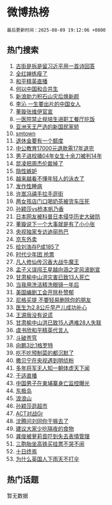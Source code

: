 # 微博热榜

`最后更新时间：2025-08-09 19:12:06 +0800`

## 热门搜索

1. [古街是拆是留习近平用一首诗回答](https://m.weibo.cn/search?containerid=100103type%3D1%26t%3D10%26q%3D%23%E5%8F%A4%E8%A1%97%E6%98%AF%E6%8B%86%E6%98%AF%E7%95%99%E4%B9%A0%E8%BF%91%E5%B9%B3%E7%94%A8%E4%B8%80%E9%A6%96%E8%AF%97%E5%9B%9E%E7%AD%94%23&stream_entry_id=51&isnewpage=1&extparam=seat%3D1%26q%3D%2523%25E5%258F%25A4%25E8%25A1%2597%25E6%2598%25AF%25E6%258B%2586%25E6%2598%25AF%25E7%2595%2599%25E4%25B9%25A0%25E8%25BF%2591%25E5%25B9%25B3%25E7%2594%25A8%25E4%25B8%2580%25E9%25A6%2596%25E8%25AF%2597%25E5%259B%259E%25E7%25AD%2594%2523%26c_type%3D51%26pos%3D0%26cate%3D10103%26dgr%3D0%26stream_entry_id%3D51%26filter_type%3Drealtimehot%26display_time%3D1754737924%26pre_seqid%3D1754737924553053971262)
1. [全红婵练瘦了](https://m.weibo.cn/search?containerid=100103type%3D1%26t%3D10%26q%3D%E5%85%A8%E7%BA%A2%E5%A9%B5%E7%BB%83%E7%98%A6%E4%BA%86&stream_entry_id=31&isnewpage=1&extparam=seat%3D1%26q%3D%25E5%2585%25A8%25E7%25BA%25A2%25E5%25A9%25B5%25E7%25BB%2583%25E7%2598%25A6%25E4%25BA%2586%26dgr%3D0%26pos%3D0%26realpos%3D1%26flag%3D2%26filter_type%3Drealtimehot%26c_type%3D31%26lcate%3D5001%26cate%3D5001%26band_rank%3D1%26stream_entry_id%3D31%26display_time%3D1754737924%26pre_seqid%3D1754737924553053971262)
1. [和平精英直播](https://m.weibo.cn/search?containerid=100103type%3D1%26t%3D10%26q%3D%E5%92%8C%E5%B9%B3%E7%B2%BE%E8%8B%B1%E7%9B%B4%E6%92%AD&stream_entry_id=31&isnewpage=1&extparam=seat%3D1%26q%3D%25E5%2592%258C%25E5%25B9%25B3%25E7%25B2%25BE%25E8%258B%25B1%25E7%259B%25B4%25E6%2592%25AD%26dgr%3D0%26pos%3D1%26realpos%3D2%26flag%3D1%26filter_type%3Drealtimehot%26c_type%3D31%26lcate%3D5001%26cate%3D5001%26band_rank%3D2%26stream_entry_id%3D31%26display_time%3D1754737924%26pre_seqid%3D1754737924553053971262)
1. [何以中国和合共生](https://m.weibo.cn/search?containerid=100103type%3D1%26t%3D10%26q%3D%23%E4%BD%95%E4%BB%A5%E4%B8%AD%E5%9B%BD%E5%92%8C%E5%90%88%E5%85%B1%E7%94%9F%23&stream_entry_id=31&isnewpage=1&extparam=seat%3D1%26q%3D%2523%25E4%25BD%2595%25E4%25BB%25A5%25E4%25B8%25AD%25E5%259B%25BD%25E5%2592%258C%25E5%2590%2588%25E5%2585%25B1%25E7%2594%259F%2523%26dgr%3D0%26pos%3D2%26realpos%3D3%26flag%3D0%26filter_type%3Drealtimehot%26c_type%3D31%26lcate%3D5001%26cate%3D5001%26band_rank%3D3%26stream_entry_id%3D31%26display_time%3D1754737924%26pre_seqid%3D1754737924553053971262)
1. [新浪助力积石山灾后焕新颜](https://m.weibo.cn/search?containerid=100103type%3D1%26t%3D10%26q%3D%23%E6%96%B0%E6%B5%AA%E5%8A%A9%E5%8A%9B%E7%A7%AF%E7%9F%B3%E5%B1%B1%E7%81%BE%E5%90%8E%E7%84%95%E6%96%B0%E9%A2%9C%23&stream_entry_id=31&isnewpage=1&extparam=seat%3D1%26q%3D%2523%25E6%2596%25B0%25E6%25B5%25AA%25E5%258A%25A9%25E5%258A%259B%25E7%25A7%25AF%25E7%259F%25B3%25E5%25B1%25B1%25E7%2581%25BE%25E5%2590%258E%25E7%2584%2595%25E6%2596%25B0%25E9%25A2%259C%2523%26dgr%3D0%26pos%3D3%26topic_ad%3D6%26filter_type%3Drealtimehot%26band_rank%3D4%26stream_entry_id%3D31%26lcate%3D5001%26cate%3D5001%26is_ad_pos%3D1%26c_type%3D31%26adid%3D296278%26display_time%3D1754737924%26pre_seqid%3D1754737924553053971262)
1. [李沁 一生要出片的中国女人](https://m.weibo.cn/search?containerid=100103type%3D1%26t%3D10%26q%3D%E6%9D%8E%E6%B2%81+%E4%B8%80%E7%94%9F%E8%A6%81%E5%87%BA%E7%89%87%E7%9A%84%E4%B8%AD%E5%9B%BD%E5%A5%B3%E4%BA%BA&stream_entry_id=31&isnewpage=1&extparam=seat%3D1%26q%3D%25E6%259D%258E%25E6%25B2%2581%2520%25E4%25B8%2580%25E7%2594%259F%25E8%25A6%2581%25E5%2587%25BA%25E7%2589%2587%25E7%259A%2584%25E4%25B8%25AD%25E5%259B%25BD%25E5%25A5%25B3%25E4%25BA%25BA%26dgr%3D0%26pos%3D4%26realpos%3D4%26flag%3D1%26filter_type%3Drealtimehot%26c_type%3D31%26lcate%3D5001%26cate%3D5001%26band_rank%3D4%26stream_entry_id%3D31%26display_time%3D1754737924%26pre_seqid%3D1754737924553053971262)
1. [董璇张维伊官宣](https://m.weibo.cn/search?containerid=100103type%3D1%26t%3D10%26q%3D%23%E8%91%A3%E7%92%87%E5%BC%A0%E7%BB%B4%E4%BC%8A%E5%AE%98%E5%AE%A3%23&stream_entry_id=31&isnewpage=1&extparam=seat%3D1%26q%3D%2523%25E8%2591%25A3%25E7%2592%2587%25E5%25BC%25A0%25E7%25BB%25B4%25E4%25BC%258A%25E5%25AE%2598%25E5%25AE%25A3%2523%26dgr%3D0%26pos%3D5%26realpos%3D5%26flag%3D2%26filter_type%3Drealtimehot%26c_type%3D31%26lcate%3D5001%26cate%3D5001%26band_rank%3D5%26stream_entry_id%3D31%26display_time%3D1754737924%26pre_seqid%3D1754737924553053971262)
1. [一医院禁止规培生进职工餐厅吃饭](https://m.weibo.cn/search?containerid=100103type%3D1%26t%3D10%26q%3D%23%E4%B8%80%E5%8C%BB%E9%99%A2%E7%A6%81%E6%AD%A2%E8%A7%84%E5%9F%B9%E7%94%9F%E8%BF%9B%E8%81%8C%E5%B7%A5%E9%A4%90%E5%8E%85%E5%90%83%E9%A5%AD%23&stream_entry_id=31&isnewpage=1&extparam=seat%3D1%26q%3D%2523%25E4%25B8%2580%25E5%258C%25BB%25E9%2599%25A2%25E7%25A6%2581%25E6%25AD%25A2%25E8%25A7%2584%25E5%259F%25B9%25E7%2594%259F%25E8%25BF%259B%25E8%2581%258C%25E5%25B7%25A5%25E9%25A4%2590%25E5%258E%2585%25E5%2590%2583%25E9%25A5%25AD%2523%26dgr%3D0%26pos%3D6%26realpos%3D6%26flag%3D0%26filter_type%3Drealtimehot%26c_type%3D31%26lcate%3D5001%26cate%3D5001%26band_rank%3D6%26stream_entry_id%3D31%26display_time%3D1754737924%26pre_seqid%3D1754737924553053971262)
1. [亚洲天王严选的新国民家轿](https://m.weibo.cn/search?containerid=100103type%3D1%26t%3D10%26q%3D%23%E4%BA%9A%E6%B4%B2%E5%A4%A9%E7%8E%8B%E4%B8%A5%E9%80%89%E7%9A%84%E6%96%B0%E5%9B%BD%E6%B0%91%E5%AE%B6%E8%BD%BF%23&stream_entry_id=31&isnewpage=1&extparam=seat%3D1%26q%3D%2523%25E4%25BA%259A%25E6%25B4%25B2%25E5%25A4%25A9%25E7%258E%258B%25E4%25B8%25A5%25E9%2580%2589%25E7%259A%2584%25E6%2596%25B0%25E5%259B%25BD%25E6%25B0%2591%25E5%25AE%25B6%25E8%25BD%25BF%2523%26dgr%3D0%26pos%3D7%26topic_ad%3D1%26filter_type%3Drealtimehot%26band_rank%3D7%26stream_entry_id%3D31%26lcate%3D5001%26cate%3D5001%26is_ad_pos%3D1%26c_type%3D31%26adid%3D296302%26display_time%3D1754737924%26pre_seqid%3D1754737924553053971262)
1. [smtown](https://m.weibo.cn/search?containerid=100103type%3D1%26t%3D10%26q%3Dsmtown&stream_entry_id=31&isnewpage=1&extparam=seat%3D1%26q%3Dsmtown%26dgr%3D0%26pos%3D8%26realpos%3D7%26flag%3D0%26filter_type%3Drealtimehot%26c_type%3D31%26lcate%3D5001%26cate%3D5001%26band_rank%3D7%26stream_entry_id%3D31%26display_time%3D1754737924%26pre_seqid%3D1754737924553053971262)
1. [退休金要有一个额度](https://m.weibo.cn/search?containerid=100103type%3D1%26t%3D10%26q%3D%E9%80%80%E4%BC%91%E9%87%91%E8%A6%81%E6%9C%89%E4%B8%80%E4%B8%AA%E9%A2%9D%E5%BA%A6&stream_entry_id=31&isnewpage=1&extparam=seat%3D1%26q%3D%25E9%2580%2580%25E4%25BC%2591%25E9%2587%2591%25E8%25A6%2581%25E6%259C%2589%25E4%25B8%2580%25E4%25B8%25AA%25E9%25A2%259D%25E5%25BA%25A6%26dgr%3D0%26pos%3D9%26realpos%3D8%26flag%3D0%26filter_type%3Drealtimehot%26c_type%3D31%26lcate%3D5001%26cate%3D5001%26band_rank%3D8%26stream_entry_id%3D31%26display_time%3D1754737924%26pre_seqid%3D1754737924553053971262)
1. [中公教育17000元退款需17年退完](https://m.weibo.cn/search?containerid=100103type%3D1%26t%3D10%26q%3D%23%E4%B8%AD%E5%85%AC%E6%95%99%E8%82%B217000%E5%85%83%E9%80%80%E6%AC%BE%E9%9C%8017%E5%B9%B4%E9%80%80%E5%AE%8C%23&stream_entry_id=31&isnewpage=1&extparam=seat%3D1%26q%3D%2523%25E4%25B8%25AD%25E5%2585%25AC%25E6%2595%2599%25E8%2582%25B217000%25E5%2585%2583%25E9%2580%2580%25E6%25AC%25BE%25E9%259C%258017%25E5%25B9%25B4%25E9%2580%2580%25E5%25AE%258C%2523%26dgr%3D0%26pos%3D10%26realpos%3D9%26flag%3D0%26filter_type%3Drealtimehot%26c_type%3D31%26lcate%3D5001%26cate%3D5001%26band_rank%3D9%26stream_entry_id%3D31%26display_time%3D1754737924%26pre_seqid%3D1754737924553053971262)
1. [男子进校捅04年女生十余刀被判14年](https://m.weibo.cn/search?containerid=100103type%3D1%26t%3D10%26q%3D%23%E7%94%B7%E5%AD%90%E8%BF%9B%E6%A0%A1%E6%8D%8504%E5%B9%B4%E5%A5%B3%E7%94%9F%E5%8D%81%E4%BD%99%E5%88%80%E8%A2%AB%E5%88%A414%E5%B9%B4%23&stream_entry_id=31&isnewpage=1&extparam=seat%3D1%26q%3D%2523%25E7%2594%25B7%25E5%25AD%2590%25E8%25BF%259B%25E6%25A0%25A1%25E6%258D%258504%25E5%25B9%25B4%25E5%25A5%25B3%25E7%2594%259F%25E5%258D%2581%25E4%25BD%2599%25E5%2588%2580%25E8%25A2%25AB%25E5%2588%25A414%25E5%25B9%25B4%2523%26dgr%3D0%26pos%3D11%26realpos%3D10%26flag%3D0%26filter_type%3Drealtimehot%26c_type%3D31%26lcate%3D5001%26cate%3D5001%26band_rank%3D10%26stream_entry_id%3D31%26display_time%3D1754737924%26pre_seqid%3D1754737924553053971262)
1. [昆凌把周杰伦裁掉了](https://m.weibo.cn/search?containerid=100103type%3D1%26t%3D10%26q%3D%E6%98%86%E5%87%8C%E6%8A%8A%E5%91%A8%E6%9D%B0%E4%BC%A6%E8%A3%81%E6%8E%89%E4%BA%86&stream_entry_id=31&isnewpage=1&extparam=seat%3D1%26q%3D%25E6%2598%2586%25E5%2587%258C%25E6%258A%258A%25E5%2591%25A8%25E6%259D%25B0%25E4%25BC%25A6%25E8%25A3%2581%25E6%258E%2589%25E4%25BA%2586%26dgr%3D0%26pos%3D12%26realpos%3D11%26flag%3D2%26filter_type%3Drealtimehot%26c_type%3D31%26lcate%3D5001%26cate%3D5001%26band_rank%3D11%26stream_entry_id%3D31%26display_time%3D1754737924%26pre_seqid%3D1754737924553053971262)
1. [隐性嫉妒](https://m.weibo.cn/search?containerid=100103type%3D1%26t%3D10%26q%3D%E9%9A%90%E6%80%A7%E5%AB%89%E5%A6%92&stream_entry_id=31&isnewpage=1&extparam=seat%3D1%26q%3D%25E9%259A%2590%25E6%2580%25A7%25E5%25AB%2589%25E5%25A6%2592%26dgr%3D0%26pos%3D13%26realpos%3D12%26flag%3D2%26filter_type%3Drealtimehot%26c_type%3D31%26lcate%3D5001%26cate%3D5001%26band_rank%3D12%26stream_entry_id%3D31%26display_time%3D1754737924%26pre_seqid%3D1754737924553053971262)
1. [越来越看不懂年轻人的泳衣了](https://m.weibo.cn/search?containerid=100103type%3D1%26t%3D10%26q%3D%E8%B6%8A%E6%9D%A5%E8%B6%8A%E7%9C%8B%E4%B8%8D%E6%87%82%E5%B9%B4%E8%BD%BB%E4%BA%BA%E7%9A%84%E6%B3%B3%E8%A1%A3%E4%BA%86&stream_entry_id=31&isnewpage=1&extparam=seat%3D1%26q%3D%25E8%25B6%258A%25E6%259D%25A5%25E8%25B6%258A%25E7%259C%258B%25E4%25B8%258D%25E6%2587%2582%25E5%25B9%25B4%25E8%25BD%25BB%25E4%25BA%25BA%25E7%259A%2584%25E6%25B3%25B3%25E8%25A1%25A3%25E4%25BA%2586%26dgr%3D0%26pos%3D14%26realpos%3D13%26flag%3D1%26filter_type%3Drealtimehot%26c_type%3D31%26lcate%3D5001%26cate%3D5001%26band_rank%3D13%26stream_entry_id%3D31%26display_time%3D1754737924%26pre_seqid%3D1754737924553053971262)
1. [发作性睡病](https://m.weibo.cn/search?containerid=100103type%3D1%26t%3D10%26q%3D%E5%8F%91%E4%BD%9C%E6%80%A7%E7%9D%A1%E7%97%85&stream_entry_id=31&isnewpage=1&extparam=seat%3D1%26q%3D%25E5%258F%2591%25E4%25BD%259C%25E6%2580%25A7%25E7%259D%25A1%25E7%2597%2585%26dgr%3D0%26pos%3D15%26realpos%3D14%26flag%3D0%26filter_type%3Drealtimehot%26c_type%3D31%26lcate%3D5001%26cate%3D5001%26band_rank%3D14%26stream_entry_id%3D31%26display_time%3D1754737924%26pre_seqid%3D1754737924553053971262)
1. [许嵩冯禧手拉手逛街](https://m.weibo.cn/search?containerid=100103type%3D1%26t%3D10%26q%3D%23%E8%AE%B8%E5%B5%A9%E5%86%AF%E7%A6%A7%E6%89%8B%E6%8B%89%E6%89%8B%E9%80%9B%E8%A1%97%23&stream_entry_id=31&isnewpage=1&extparam=seat%3D1%26q%3D%2523%25E8%25AE%25B8%25E5%25B5%25A9%25E5%2586%25AF%25E7%25A6%25A7%25E6%2589%258B%25E6%258B%2589%25E6%2589%258B%25E9%2580%259B%25E8%25A1%2597%2523%26dgr%3D0%26pos%3D16%26realpos%3D15%26flag%3D2%26filter_type%3Drealtimehot%26c_type%3D31%26lcate%3D5001%26cate%3D5001%26band_rank%3D15%26stream_entry_id%3D31%26display_time%3D1754737924%26pre_seqid%3D1754737924553053971262)
1. [两女孩店门口喝奶茶被货车压死](https://m.weibo.cn/search?containerid=100103type%3D1%26t%3D10%26q%3D%E4%B8%A4%E5%A5%B3%E5%AD%A9%E5%BA%97%E9%97%A8%E5%8F%A3%E5%96%9D%E5%A5%B6%E8%8C%B6%E8%A2%AB%E8%B4%A7%E8%BD%A6%E5%8E%8B%E6%AD%BB&stream_entry_id=31&isnewpage=1&extparam=seat%3D1%26q%3D%25E4%25B8%25A4%25E5%25A5%25B3%25E5%25AD%25A9%25E5%25BA%2597%25E9%2597%25A8%25E5%258F%25A3%25E5%2596%259D%25E5%25A5%25B6%25E8%258C%25B6%25E8%25A2%25AB%25E8%25B4%25A7%25E8%25BD%25A6%25E5%258E%258B%25E6%25AD%25BB%26dgr%3D0%26pos%3D17%26realpos%3D16%26flag%3D0%26filter_type%3Drealtimehot%26c_type%3D31%26lcate%3D5001%26cate%3D5001%26band_rank%3D16%26stream_entry_id%3D31%26display_time%3D1754737924%26pre_seqid%3D1754737924553053971262)
1. [孙颖莎vs桥本帆乃香](https://m.weibo.cn/search?containerid=100103type%3D1%26t%3D10%26q%3D%23%E5%AD%99%E9%A2%96%E8%8E%8Evs%E6%A1%A5%E6%9C%AC%E5%B8%86%E4%B9%83%E9%A6%99%23&stream_entry_id=31&isnewpage=1&extparam=seat%3D1%26q%3D%2523%25E5%25AD%2599%25E9%25A2%2596%25E8%258E%258Evs%25E6%25A1%25A5%25E6%259C%25AC%25E5%25B8%2586%25E4%25B9%2583%25E9%25A6%2599%2523%26dgr%3D0%26pos%3D18%26realpos%3D17%26flag%3D1%26filter_type%3Drealtimehot%26c_type%3D31%26lcate%3D5001%26cate%3D5001%26band_rank%3D17%26stream_entry_id%3D31%26display_time%3D1754737924%26pre_seqid%3D1754737924553053971262)
1. [日本网友被科普日本侵华历史大破防](https://m.weibo.cn/search?containerid=100103type%3D1%26t%3D10%26q%3D%23%E6%97%A5%E6%9C%AC%E7%BD%91%E5%8F%8B%E8%A2%AB%E7%A7%91%E6%99%AE%E6%97%A5%E6%9C%AC%E4%BE%B5%E5%8D%8E%E5%8E%86%E5%8F%B2%E5%A4%A7%E7%A0%B4%E9%98%B2%23&stream_entry_id=31&isnewpage=1&extparam=seat%3D1%26q%3D%2523%25E6%2597%25A5%25E6%259C%25AC%25E7%25BD%2591%25E5%258F%258B%25E8%25A2%25AB%25E7%25A7%2591%25E6%2599%25AE%25E6%2597%25A5%25E6%259C%25AC%25E4%25BE%25B5%25E5%258D%258E%25E5%258E%2586%25E5%258F%25B2%25E5%25A4%25A7%25E7%25A0%25B4%25E9%2598%25B2%2523%26dgr%3D0%26pos%3D19%26realpos%3D18%26flag%3D0%26filter_type%3Drealtimehot%26c_type%3D31%26lcate%3D5001%26cate%3D5001%26band_rank%3D18%26stream_entry_id%3D31%26display_time%3D1754737924%26pre_seqid%3D1754737924553053971262)
1. [董璇说下一个大事就是有了小小张](https://m.weibo.cn/search?containerid=100103type%3D1%26t%3D10%26q%3D%23%E8%91%A3%E7%92%87%E8%AF%B4%E4%B8%8B%E4%B8%80%E4%B8%AA%E5%A4%A7%E4%BA%8B%E5%B0%B1%E6%98%AF%E6%9C%89%E4%BA%86%E5%B0%8F%E5%B0%8F%E5%BC%A0%23&stream_entry_id=31&isnewpage=1&extparam=seat%3D1%26q%3D%2523%25E8%2591%25A3%25E7%2592%2587%25E8%25AF%25B4%25E4%25B8%258B%25E4%25B8%2580%25E4%25B8%25AA%25E5%25A4%25A7%25E4%25BA%258B%25E5%25B0%25B1%25E6%2598%25AF%25E6%259C%2589%25E4%25BA%2586%25E5%25B0%258F%25E5%25B0%258F%25E5%25BC%25A0%2523%26dgr%3D0%26pos%3D20%26realpos%3D19%26flag%3D2%26filter_type%3Drealtimehot%26c_type%3D31%26lcate%3D5001%26cate%3D5001%26band_rank%3D19%26stream_entry_id%3D31%26display_time%3D1754737924%26pre_seqid%3D1754737924553053971262)
1. [央视独家专访迪丽热巴](https://m.weibo.cn/search?containerid=100103type%3D1%26t%3D10%26q%3D%23%E5%A4%AE%E8%A7%86%E7%8B%AC%E5%AE%B6%E4%B8%93%E8%AE%BF%E8%BF%AA%E4%B8%BD%E7%83%AD%E5%B7%B4%23&stream_entry_id=31&isnewpage=1&extparam=seat%3D1%26q%3D%2523%25E5%25A4%25AE%25E8%25A7%2586%25E7%258B%25AC%25E5%25AE%25B6%25E4%25B8%2593%25E8%25AE%25BF%25E8%25BF%25AA%25E4%25B8%25BD%25E7%2583%25AD%25E5%25B7%25B4%2523%26dgr%3D0%26pos%3D21%26realpos%3D20%26flag%3D0%26filter_type%3Drealtimehot%26c_type%3D31%26lcate%3D5001%26cate%3D5001%26band_rank%3D20%26stream_entry_id%3D31%26display_time%3D1754737924%26pre_seqid%3D1754737924553053971262)
1. [京东外卖](https://m.weibo.cn/search?containerid=100103type%3D1%26t%3D10%26q%3D%E4%BA%AC%E4%B8%9C%E5%A4%96%E5%8D%96&stream_entry_id=31&isnewpage=1&extparam=seat%3D1%26q%3D%25E4%25BA%25AC%25E4%25B8%259C%25E5%25A4%2596%25E5%258D%2596%26dgr%3D0%26pos%3D22%26realpos%3D21%26flag%3D1%26filter_type%3Drealtimehot%26c_type%3D31%26lcate%3D5001%26cate%3D5001%26band_rank%3D21%26stream_entry_id%3D31%26display_time%3D1754737924%26pre_seqid%3D1754737924553053971262)
1. [给刘浩存P成185了](https://m.weibo.cn/search?containerid=100103type%3D1%26t%3D10%26q%3D%E7%BB%99%E5%88%98%E6%B5%A9%E5%AD%98P%E6%88%90185%E4%BA%86&stream_entry_id=31&isnewpage=1&extparam=seat%3D1%26q%3D%25E7%25BB%2599%25E5%2588%2598%25E6%25B5%25A9%25E5%25AD%2598P%25E6%2588%2590185%25E4%25BA%2586%26dgr%3D0%26pos%3D23%26realpos%3D22%26flag%3D0%26filter_type%3Drealtimehot%26c_type%3D31%26lcate%3D5001%26cate%3D5001%26band_rank%3D22%26stream_entry_id%3D31%26display_time%3D1754737924%26pre_seqid%3D1754737924553053971262)
1. [时代少年团 抢票](https://m.weibo.cn/search?containerid=100103type%3D1%26t%3D10%26q%3D%E6%97%B6%E4%BB%A3%E5%B0%91%E5%B9%B4%E5%9B%A2+%E6%8A%A2%E7%A5%A8&stream_entry_id=31&isnewpage=1&extparam=seat%3D1%26q%3D%25E6%2597%25B6%25E4%25BB%25A3%25E5%25B0%2591%25E5%25B9%25B4%25E5%259B%25A2%2520%25E6%258A%25A2%25E7%25A5%25A8%26dgr%3D0%26pos%3D24%26realpos%3D23%26flag%3D0%26filter_type%3Drealtimehot%26c_type%3D31%26lcate%3D5001%26cate%3D5001%26band_rank%3D23%26stream_entry_id%3D31%26display_time%3D1754737924%26pre_seqid%3D1754737924553053971262)
1. [凡人修仙传沉香大战牛魔王](https://m.weibo.cn/search?containerid=100103type%3D1%26t%3D10%26q%3D%E5%87%A1%E4%BA%BA%E4%BF%AE%E4%BB%99%E4%BC%A0%E6%B2%89%E9%A6%99%E5%A4%A7%E6%88%98%E7%89%9B%E9%AD%94%E7%8E%8B&stream_entry_id=31&isnewpage=1&extparam=seat%3D1%26q%3D%25E5%2587%25A1%25E4%25BA%25BA%25E4%25BF%25AE%25E4%25BB%2599%25E4%25BC%25A0%25E6%25B2%2589%25E9%25A6%2599%25E5%25A4%25A7%25E6%2588%2598%25E7%2589%259B%25E9%25AD%2594%25E7%258E%258B%26dgr%3D0%26pos%3D25%26realpos%3D24%26flag%3D1%26filter_type%3Drealtimehot%26c_type%3D31%26lcate%3D5001%26cate%3D5001%26band_rank%3D24%26stream_entry_id%3D31%26display_time%3D1754737924%26pre_seqid%3D1754737924553053971262)
1. [孟子义误闯王星越向涵之定风波剧宣](https://m.weibo.cn/search?containerid=100103type%3D1%26t%3D10%26q%3D%E5%AD%9F%E5%AD%90%E4%B9%89%E8%AF%AF%E9%97%AF%E7%8E%8B%E6%98%9F%E8%B6%8A%E5%90%91%E6%B6%B5%E4%B9%8B%E5%AE%9A%E9%A3%8E%E6%B3%A2%E5%89%A7%E5%AE%A3&stream_entry_id=31&isnewpage=1&extparam=seat%3D1%26q%3D%25E5%25AD%259F%25E5%25AD%2590%25E4%25B9%2589%25E8%25AF%25AF%25E9%2597%25AF%25E7%258E%258B%25E6%2598%259F%25E8%25B6%258A%25E5%2590%2591%25E6%25B6%25B5%25E4%25B9%258B%25E5%25AE%259A%25E9%25A3%258E%25E6%25B3%25A2%25E5%2589%25A7%25E5%25AE%25A3%26dgr%3D0%26pos%3D26%26realpos%3D25%26flag%3D1%26filter_type%3Drealtimehot%26c_type%3D31%26lcate%3D5001%26cate%3D5001%26band_rank%3D25%26stream_entry_id%3D31%26display_time%3D1754737924%26pre_seqid%3D1754737924553053971262)
1. [甘肃榆中山洪灾害已致13人死亡](https://m.weibo.cn/search?containerid=100103type%3D1%26t%3D10%26q%3D%23%E7%94%98%E8%82%83%E6%A6%86%E4%B8%AD%E5%B1%B1%E6%B4%AA%E7%81%BE%E5%AE%B3%E5%B7%B2%E8%87%B413%E4%BA%BA%E6%AD%BB%E4%BA%A1%23&stream_entry_id=31&isnewpage=1&extparam=seat%3D1%26q%3D%2523%25E7%2594%2598%25E8%2582%2583%25E6%25A6%2586%25E4%25B8%25AD%25E5%25B1%25B1%25E6%25B4%25AA%25E7%2581%25BE%25E5%25AE%25B3%25E5%25B7%25B2%25E8%2587%25B413%25E4%25BA%25BA%25E6%25AD%25BB%25E4%25BA%25A1%2523%26dgr%3D0%26pos%3D27%26realpos%3D26%26flag%3D1%26filter_type%3Drealtimehot%26c_type%3D31%26lcate%3D5001%26cate%3D5001%26band_rank%3D26%26stream_entry_id%3D31%26display_time%3D1754737924%26pre_seqid%3D1754737924553053971262)
1. [当我用洗洁精洗眼镜一年后](https://m.weibo.cn/search?containerid=100103type%3D1%26t%3D10%26q%3D%23%E5%BD%93%E6%88%91%E7%94%A8%E6%B4%97%E6%B4%81%E7%B2%BE%E6%B4%97%E7%9C%BC%E9%95%9C%E4%B8%80%E5%B9%B4%E5%90%8E%23&stream_entry_id=31&isnewpage=1&extparam=seat%3D1%26q%3D%2523%25E5%25BD%2593%25E6%2588%2591%25E7%2594%25A8%25E6%25B4%2597%25E6%25B4%2581%25E7%25B2%25BE%25E6%25B4%2597%25E7%259C%25BC%25E9%2595%259C%25E4%25B8%2580%25E5%25B9%25B4%25E5%2590%258E%2523%26dgr%3D0%26pos%3D28%26realpos%3D27%26flag%3D1%26filter_type%3Drealtimehot%26c_type%3D31%26lcate%3D5001%26cate%3D5001%26band_rank%3D27%26stream_entry_id%3D31%26display_time%3D1754737924%26pre_seqid%3D1754737924553053971262)
1. [美国编剧工会开除朴赞郁](https://m.weibo.cn/search?containerid=100103type%3D1%26t%3D10%26q%3D%23%E7%BE%8E%E5%9B%BD%E7%BC%96%E5%89%A7%E5%B7%A5%E4%BC%9A%E5%BC%80%E9%99%A4%E6%9C%B4%E8%B5%9E%E9%83%81%23&stream_entry_id=31&isnewpage=1&extparam=seat%3D1%26q%3D%2523%25E7%25BE%258E%25E5%259B%25BD%25E7%25BC%2596%25E5%2589%25A7%25E5%25B7%25A5%25E4%25BC%259A%25E5%25BC%2580%25E9%2599%25A4%25E6%259C%25B4%25E8%25B5%259E%25E9%2583%2581%2523%26dgr%3D0%26pos%3D29%26realpos%3D28%26flag%3D1%26filter_type%3Drealtimehot%26c_type%3D31%26lcate%3D5001%26cate%3D5001%26band_rank%3D28%26stream_entry_id%3D31%26display_time%3D1754737924%26pre_seqid%3D1754737924553053971262)
1. [尼格买提 不要轻易删除你的朋友](https://m.weibo.cn/search?containerid=100103type%3D1%26t%3D10%26q%3D%E5%B0%BC%E6%A0%BC%E4%B9%B0%E6%8F%90+%E4%B8%8D%E8%A6%81%E8%BD%BB%E6%98%93%E5%88%A0%E9%99%A4%E4%BD%A0%E7%9A%84%E6%9C%8B%E5%8F%8B&stream_entry_id=31&isnewpage=1&extparam=seat%3D1%26q%3D%25E5%25B0%25BC%25E6%25A0%25BC%25E4%25B9%25B0%25E6%258F%2590%2520%25E4%25B8%258D%25E8%25A6%2581%25E8%25BD%25BB%25E6%2598%2593%25E5%2588%25A0%25E9%2599%25A4%25E4%25BD%25A0%25E7%259A%2584%25E6%259C%258B%25E5%258F%258B%26dgr%3D0%26pos%3D30%26realpos%3D29%26flag%3D0%26filter_type%3Drealtimehot%26c_type%3D31%26lcate%3D5001%26cate%3D5001%26band_rank%3D29%26stream_entry_id%3D31%26display_time%3D1754737924%26pre_seqid%3D1754737924553053971262)
1. [医生为2.8公斤早产儿成功补心](https://m.weibo.cn/search?containerid=100103type%3D1%26t%3D10%26q%3D%23%E5%8C%BB%E7%94%9F%E4%B8%BA2.8%E5%85%AC%E6%96%A4%E6%97%A9%E4%BA%A7%E5%84%BF%E6%88%90%E5%8A%9F%E8%A1%A5%E5%BF%83%23&stream_entry_id=31&isnewpage=1&extparam=seat%3D1%26q%3D%2523%25E5%258C%25BB%25E7%2594%259F%25E4%25B8%25BA2.8%25E5%2585%25AC%25E6%2596%25A4%25E6%2597%25A9%25E4%25BA%25A7%25E5%2584%25BF%25E6%2588%2590%25E5%258A%259F%25E8%25A1%25A5%25E5%25BF%2583%2523%26dgr%3D0%26pos%3D31%26realpos%3D30%26flag%3D1%26filter_type%3Drealtimehot%26c_type%3D31%26lcate%3D5001%26cate%3D5001%26band_rank%3D30%26stream_entry_id%3D31%26display_time%3D1754737924%26pre_seqid%3D1754737924553053971262)
1. [王源我没有说谎](https://m.weibo.cn/search?containerid=100103type%3D1%26t%3D10%26q%3D%E7%8E%8B%E6%BA%90%E6%88%91%E6%B2%A1%E6%9C%89%E8%AF%B4%E8%B0%8E&stream_entry_id=31&isnewpage=1&extparam=seat%3D1%26q%3D%25E7%258E%258B%25E6%25BA%2590%25E6%2588%2591%25E6%25B2%25A1%25E6%259C%2589%25E8%25AF%25B4%25E8%25B0%258E%26dgr%3D0%26pos%3D32%26realpos%3D31%26flag%3D1%26filter_type%3Drealtimehot%26c_type%3D31%26lcate%3D5001%26cate%3D5001%26band_rank%3D31%26stream_entry_id%3D31%26display_time%3D1754737924%26pre_seqid%3D1754737924553053971262)
1. [甘肃榆中山洪已致15人遇难28人失联](https://m.weibo.cn/search?containerid=100103type%3D1%26t%3D10%26q%3D%23%E7%94%98%E8%82%83%E6%A6%86%E4%B8%AD%E5%B1%B1%E6%B4%AA%E5%B7%B2%E8%87%B415%E4%BA%BA%E9%81%87%E9%9A%BE28%E4%BA%BA%E5%A4%B1%E8%81%94%23&stream_entry_id=31&isnewpage=1&extparam=seat%3D1%26q%3D%2523%25E7%2594%2598%25E8%2582%2583%25E6%25A6%2586%25E4%25B8%25AD%25E5%25B1%25B1%25E6%25B4%25AA%25E5%25B7%25B2%25E8%2587%25B415%25E4%25BA%25BA%25E9%2581%2587%25E9%259A%25BE28%25E4%25BA%25BA%25E5%25A4%25B1%25E8%2581%2594%2523%26dgr%3D0%26pos%3D33%26realpos%3D32%26flag%3D1%26filter_type%3Drealtimehot%26c_type%3D31%26lcate%3D5001%26cate%3D5001%26band_rank%3D32%26stream_entry_id%3D31%26display_time%3D1754737924%26pre_seqid%3D1754737924553053971262)
1. [虞书欣和平精英代言人](https://m.weibo.cn/search?containerid=100103type%3D1%26t%3D10%26q%3D%23%E8%99%9E%E4%B9%A6%E6%AC%A3%E5%92%8C%E5%B9%B3%E7%B2%BE%E8%8B%B1%E4%BB%A3%E8%A8%80%E4%BA%BA%23&stream_entry_id=31&isnewpage=1&extparam=seat%3D1%26q%3D%2523%25E8%2599%259E%25E4%25B9%25A6%25E6%25AC%25A3%25E5%2592%258C%25E5%25B9%25B3%25E7%25B2%25BE%25E8%258B%25B1%25E4%25BB%25A3%25E8%25A8%2580%25E4%25BA%25BA%2523%26dgr%3D0%26pos%3D34%26realpos%3D33%26flag%3D1%26filter_type%3Drealtimehot%26c_type%3D31%26lcate%3D5001%26cate%3D5001%26band_rank%3D33%26stream_entry_id%3D31%26display_time%3D1754737924%26pre_seqid%3D1754737924553053971262)
1. [斗破苍穹](https://m.weibo.cn/search?containerid=100103type%3D1%26t%3D10%26q%3D%E6%96%97%E7%A0%B4%E8%8B%8D%E7%A9%B9&stream_entry_id=31&isnewpage=1&extparam=seat%3D1%26q%3D%25E6%2596%2597%25E7%25A0%25B4%25E8%258B%258D%25E7%25A9%25B9%26dgr%3D0%26pos%3D35%26realpos%3D34%26flag%3D1%26filter_type%3Drealtimehot%26c_type%3D31%26lcate%3D5001%26cate%3D5001%26band_rank%3D34%26stream_entry_id%3D31%26display_time%3D1754737924%26pre_seqid%3D1754737924553053971262)
1. [向鹏3比1格罗特](https://m.weibo.cn/search?containerid=100103type%3D1%26t%3D10%26q%3D%23%E5%90%91%E9%B9%8F3%E6%AF%941%E6%A0%BC%E7%BD%97%E7%89%B9%23&stream_entry_id=31&isnewpage=1&extparam=seat%3D1%26q%3D%2523%25E5%2590%2591%25E9%25B9%258F3%25E6%25AF%25941%25E6%25A0%25BC%25E7%25BD%2597%25E7%2589%25B9%2523%26dgr%3D0%26pos%3D36%26realpos%3D35%26flag%3D1%26filter_type%3Drealtimehot%26c_type%3D31%26lcate%3D5001%26cate%3D5001%26band_rank%3D35%26stream_entry_id%3D31%26display_time%3D1754737924%26pre_seqid%3D1754737924553053971262)
1. [吃不吃预制菜的都沉默了](https://m.weibo.cn/search?containerid=100103type%3D1%26t%3D10%26q%3D%E5%90%83%E4%B8%8D%E5%90%83%E9%A2%84%E5%88%B6%E8%8F%9C%E7%9A%84%E9%83%BD%E6%B2%89%E9%BB%98%E4%BA%86&stream_entry_id=31&isnewpage=1&extparam=seat%3D1%26q%3D%25E5%2590%2583%25E4%25B8%258D%25E5%2590%2583%25E9%25A2%2584%25E5%2588%25B6%25E8%258F%259C%25E7%259A%2584%25E9%2583%25BD%25E6%25B2%2589%25E9%25BB%2598%25E4%25BA%2586%26dgr%3D0%26pos%3D37%26realpos%3D36%26flag%3D1%26filter_type%3Drealtimehot%26c_type%3D31%26lcate%3D5001%26cate%3D5001%26band_rank%3D36%26stream_entry_id%3D31%26display_time%3D1754737924%26pre_seqid%3D1754737924553053971262)
1. [撒贝宁在央视遇到明侦粉](https://m.weibo.cn/search?containerid=100103type%3D1%26t%3D10%26q%3D%E6%92%92%E8%B4%9D%E5%AE%81%E5%9C%A8%E5%A4%AE%E8%A7%86%E9%81%87%E5%88%B0%E6%98%8E%E4%BE%A6%E7%B2%89&stream_entry_id=31&isnewpage=1&extparam=seat%3D1%26q%3D%25E6%2592%2592%25E8%25B4%259D%25E5%25AE%2581%25E5%259C%25A8%25E5%25A4%25AE%25E8%25A7%2586%25E9%2581%2587%25E5%2588%25B0%25E6%2598%258E%25E4%25BE%25A6%25E7%25B2%2589%26dgr%3D0%26pos%3D38%26realpos%3D37%26flag%3D1%26filter_type%3Drealtimehot%26c_type%3D31%26lcate%3D5001%26cate%3D5001%26band_rank%3D37%26stream_entry_id%3D31%26display_time%3D1754737924%26pre_seqid%3D1754737924553053971262)
1. [多年将军无人知一朝体虚天下闻](https://m.weibo.cn/search?containerid=100103type%3D1%26t%3D10%26q%3D%E5%A4%9A%E5%B9%B4%E5%B0%86%E5%86%9B%E6%97%A0%E4%BA%BA%E7%9F%A5%E4%B8%80%E6%9C%9D%E4%BD%93%E8%99%9A%E5%A4%A9%E4%B8%8B%E9%97%BB&stream_entry_id=31&isnewpage=1&extparam=seat%3D1%26q%3D%25E5%25A4%259A%25E5%25B9%25B4%25E5%25B0%2586%25E5%2586%259B%25E6%2597%25A0%25E4%25BA%25BA%25E7%259F%25A5%25E4%25B8%2580%25E6%259C%259D%25E4%25BD%2593%25E8%2599%259A%25E5%25A4%25A9%25E4%25B8%258B%25E9%2597%25BB%26dgr%3D0%26pos%3D39%26realpos%3D38%26flag%3D1%26filter_type%3Drealtimehot%26c_type%3D31%26lcate%3D5001%26cate%3D5001%26band_rank%3D38%26stream_entry_id%3D31%26display_time%3D1754737924%26pre_seqid%3D1754737924553053971262)
1. [于适直播](https://m.weibo.cn/search?containerid=100103type%3D1%26t%3D10%26q%3D%E4%BA%8E%E9%80%82%E7%9B%B4%E6%92%AD&stream_entry_id=31&isnewpage=1&extparam=seat%3D1%26q%3D%25E4%25BA%258E%25E9%2580%2582%25E7%259B%25B4%25E6%2592%25AD%26dgr%3D0%26pos%3D40%26realpos%3D39%26flag%3D1%26filter_type%3Drealtimehot%26c_type%3D31%26lcate%3D5001%26cate%3D5001%26band_rank%3D39%26stream_entry_id%3D31%26display_time%3D1754737924%26pre_seqid%3D1754737924553053971262)
1. [中国男子在柬埔寨身亡监控曝光](https://m.weibo.cn/search?containerid=100103type%3D1%26t%3D10%26q%3D%23%E4%B8%AD%E5%9B%BD%E7%94%B7%E5%AD%90%E5%9C%A8%E6%9F%AC%E5%9F%94%E5%AF%A8%E8%BA%AB%E4%BA%A1%E7%9B%91%E6%8E%A7%E6%9B%9D%E5%85%89%23&stream_entry_id=31&isnewpage=1&extparam=seat%3D1%26q%3D%2523%25E4%25B8%25AD%25E5%259B%25BD%25E7%2594%25B7%25E5%25AD%2590%25E5%259C%25A8%25E6%259F%25AC%25E5%259F%2594%25E5%25AF%25A8%25E8%25BA%25AB%25E4%25BA%25A1%25E7%259B%2591%25E6%258E%25A7%25E6%259B%259D%25E5%2585%2589%2523%26dgr%3D0%26pos%3D41%26realpos%3D40%26flag%3D1%26filter_type%3Drealtimehot%26c_type%3D31%26lcate%3D5001%26cate%3D5001%26band_rank%3D40%26stream_entry_id%3D31%26display_time%3D1754737924%26pre_seqid%3D1754737924553053971262)
1. [东极岛](https://m.weibo.cn/search?containerid=100103type%3D1%26t%3D10%26q%3D%E4%B8%9C%E6%9E%81%E5%B2%9B&stream_entry_id=31&isnewpage=1&extparam=seat%3D1%26q%3D%25E4%25B8%259C%25E6%259E%2581%25E5%25B2%259B%26dgr%3D0%26pos%3D42%26realpos%3D41%26flag%3D0%26filter_type%3Drealtimehot%26c_type%3D31%26lcate%3D5001%26cate%3D5001%26band_rank%3D41%26stream_entry_id%3D31%26display_time%3D1754737924%26pre_seqid%3D1754737924553053971262)
1. [浪浪山](https://m.weibo.cn/search?containerid=100103type%3D1%26t%3D10%26q%3D%E6%B5%AA%E6%B5%AA%E5%B1%B1&stream_entry_id=31&isnewpage=1&extparam=seat%3D1%26q%3D%25E6%25B5%25AA%25E6%25B5%25AA%25E5%25B1%25B1%26dgr%3D0%26pos%3D43%26realpos%3D42%26flag%3D0%26filter_type%3Drealtimehot%26c_type%3D31%26lcate%3D5001%26cate%3D5001%26band_rank%3D42%26stream_entry_id%3D31%26display_time%3D1754737924%26pre_seqid%3D1754737924553053971262)
1. [孙颖莎逛超市](https://m.weibo.cn/search?containerid=100103type%3D1%26t%3D10%26q%3D%E5%AD%99%E9%A2%96%E8%8E%8E%E9%80%9B%E8%B6%85%E5%B8%82&stream_entry_id=31&isnewpage=1&extparam=seat%3D1%26q%3D%25E5%25AD%2599%25E9%25A2%2596%25E8%258E%258E%25E9%2580%259B%25E8%25B6%2585%25E5%25B8%2582%26dgr%3D0%26pos%3D44%26realpos%3D43%26flag%3D1%26filter_type%3Drealtimehot%26c_type%3D31%26lcate%3D5001%26cate%3D5001%26band_rank%3D43%26stream_entry_id%3D31%26display_time%3D1754737924%26pre_seqid%3D1754737924553053971262)
1. [ACT对战Gr](https://m.weibo.cn/search?containerid=100103type%3D1%26t%3D10%26q%3DACT%E5%AF%B9%E6%88%98Gr&stream_entry_id=31&isnewpage=1&extparam=seat%3D1%26q%3DACT%25E5%25AF%25B9%25E6%2588%2598Gr%26dgr%3D0%26pos%3D45%26realpos%3D44%26flag%3D1%26filter_type%3Drealtimehot%26c_type%3D31%26lcate%3D5001%26cate%3D5001%26band_rank%3D44%26stream_entry_id%3D31%26display_time%3D1754737924%26pre_seqid%3D1754737924553053971262)
1. [沈腾问刘同你干嘛去了](https://m.weibo.cn/search?containerid=100103type%3D1%26t%3D10%26q%3D%E6%B2%88%E8%85%BE%E9%97%AE%E5%88%98%E5%90%8C%E4%BD%A0%E5%B9%B2%E5%98%9B%E5%8E%BB%E4%BA%86&stream_entry_id=31&isnewpage=1&extparam=seat%3D1%26q%3D%25E6%25B2%2588%25E8%2585%25BE%25E9%2597%25AE%25E5%2588%2598%25E5%2590%258C%25E4%25BD%25A0%25E5%25B9%25B2%25E5%2598%259B%25E5%258E%25BB%25E4%25BA%2586%26dgr%3D0%26pos%3D46%26realpos%3D45%26flag%3D1%26filter_type%3Drealtimehot%26c_type%3D31%26lcate%3D5001%26cate%3D5001%26band_rank%3D45%26stream_entry_id%3D31%26display_time%3D1754737924%26pre_seqid%3D1754737924553053971262)
1. [建议大家少吃隔夜的食物](https://m.weibo.cn/search?containerid=100103type%3D1%26t%3D10%26q%3D%E5%BB%BA%E8%AE%AE%E5%A4%A7%E5%AE%B6%E5%B0%91%E5%90%83%E9%9A%94%E5%A4%9C%E7%9A%84%E9%A3%9F%E7%89%A9&stream_entry_id=31&isnewpage=1&extparam=seat%3D1%26q%3D%25E5%25BB%25BA%25E8%25AE%25AE%25E5%25A4%25A7%25E5%25AE%25B6%25E5%25B0%2591%25E5%2590%2583%25E9%259A%2594%25E5%25A4%259C%25E7%259A%2584%25E9%25A3%259F%25E7%2589%25A9%26dgr%3D0%26pos%3D47%26realpos%3D46%26flag%3D0%26filter_type%3Drealtimehot%26c_type%3D31%26lcate%3D5001%26cate%3D5001%26band_rank%3D46%26stream_entry_id%3D31%26display_time%3D1754737924%26pre_seqid%3D1754737924553053971262)
1. [龚俊被萝莉音吓到失去表情管理](https://m.weibo.cn/search?containerid=100103type%3D1%26t%3D10%26q%3D%E9%BE%9A%E4%BF%8A%E8%A2%AB%E8%90%9D%E8%8E%89%E9%9F%B3%E5%90%93%E5%88%B0%E5%A4%B1%E5%8E%BB%E8%A1%A8%E6%83%85%E7%AE%A1%E7%90%86&stream_entry_id=31&isnewpage=1&extparam=seat%3D1%26q%3D%25E9%25BE%259A%25E4%25BF%258A%25E8%25A2%25AB%25E8%2590%259D%25E8%258E%2589%25E9%259F%25B3%25E5%2590%2593%25E5%2588%25B0%25E5%25A4%25B1%25E5%258E%25BB%25E8%25A1%25A8%25E6%2583%2585%25E7%25AE%25A1%25E7%2590%2586%26dgr%3D0%26pos%3D48%26realpos%3D47%26flag%3D1%26filter_type%3Drealtimehot%26c_type%3D31%26lcate%3D5001%26cate%3D5001%26band_rank%3D47%26stream_entry_id%3D31%26display_time%3D1754737924%26pre_seqid%3D1754737924553053971262)
1. [三胞胎坐高铁买挂票不哭不闹](https://m.weibo.cn/search?containerid=100103type%3D1%26t%3D10%26q%3D%23%E4%B8%89%E8%83%9E%E8%83%8E%E5%9D%90%E9%AB%98%E9%93%81%E4%B9%B0%E6%8C%82%E7%A5%A8%E4%B8%8D%E5%93%AD%E4%B8%8D%E9%97%B9%23&stream_entry_id=31&isnewpage=1&extparam=seat%3D1%26q%3D%2523%25E4%25B8%2589%25E8%2583%259E%25E8%2583%258E%25E5%259D%2590%25E9%25AB%2598%25E9%2593%2581%25E4%25B9%25B0%25E6%258C%2582%25E7%25A5%25A8%25E4%25B8%258D%25E5%2593%25AD%25E4%25B8%258D%25E9%2597%25B9%2523%26dgr%3D0%26pos%3D49%26realpos%3D48%26flag%3D0%26filter_type%3Drealtimehot%26c_type%3D31%26lcate%3D5001%26cate%3D5001%26band_rank%3D48%26stream_entry_id%3D31%26display_time%3D1754737924%26pre_seqid%3D1754737924553053971262)
1. [十日终焉](https://m.weibo.cn/search?containerid=100103type%3D1%26t%3D10%26q%3D%E5%8D%81%E6%97%A5%E7%BB%88%E7%84%89&stream_entry_id=31&isnewpage=1&extparam=seat%3D1%26q%3D%25E5%258D%2581%25E6%2597%25A5%25E7%25BB%2588%25E7%2584%2589%26dgr%3D0%26pos%3D50%26realpos%3D49%26flag%3D0%26filter_type%3Drealtimehot%26c_type%3D31%26lcate%3D5001%26cate%3D5001%26band_rank%3D49%26stream_entry_id%3D31%26display_time%3D1754737924%26pre_seqid%3D1754737924553053971262)
1. [为什么英国人下雨天不打伞](https://m.weibo.cn/search?containerid=100103type%3D1%26t%3D10%26q%3D%23%E4%B8%BA%E4%BB%80%E4%B9%88%E8%8B%B1%E5%9B%BD%E4%BA%BA%E4%B8%8B%E9%9B%A8%E5%A4%A9%E4%B8%8D%E6%89%93%E4%BC%9E%23&stream_entry_id=31&isnewpage=1&extparam=seat%3D1%26q%3D%2523%25E4%25B8%25BA%25E4%25BB%2580%25E4%25B9%2588%25E8%258B%25B1%25E5%259B%25BD%25E4%25BA%25BA%25E4%25B8%258B%25E9%259B%25A8%25E5%25A4%25A9%25E4%25B8%258D%25E6%2589%2593%25E4%25BC%259E%2523%26dgr%3D0%26pos%3D51%26realpos%3D50%26flag%3D1%26filter_type%3Drealtimehot%26c_type%3D31%26lcate%3D5001%26cate%3D5001%26band_rank%3D50%26stream_entry_id%3D31%26display_time%3D1754737924%26pre_seqid%3D1754737924553053971262)

## 热门话题

暂无数据
